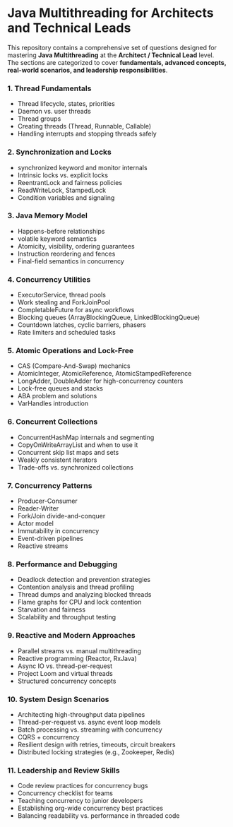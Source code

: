 # Java Multithreading for Architects and Technical Leads

This repository contains a comprehensive set of questions designed for mastering **Java Multithreading** at the **Architect / Technical Lead** level.  
The sections are categorized to cover **fundamentals, advanced concepts, real-world scenarios, and leadership responsibilities**.



### 1. Thread Fundamentals 
- Thread lifecycle, states, priorities  
- Daemon vs. user threads  
- Thread groups  
- Creating threads (Thread, Runnable, Callable)  
- Handling interrupts and stopping threads safely  



### 2. Synchronization and Locks 
- synchronized keyword and monitor internals  
- Intrinsic locks vs. explicit locks  
- ReentrantLock and fairness policies  
- ReadWriteLock, StampedLock  
- Condition variables and signaling  



### 3. Java Memory Model 
- Happens-before relationships  
- volatile keyword semantics  
- Atomicity, visibility, ordering guarantees  
- Instruction reordering and fences  
- Final-field semantics in concurrency  



### 4. Concurrency Utilities 
- ExecutorService, thread pools  
- Work stealing and ForkJoinPool  
- CompletableFuture for async workflows  
- Blocking queues (ArrayBlockingQueue, LinkedBlockingQueue)  
- Countdown latches, cyclic barriers, phasers  
- Rate limiters and scheduled tasks  


### 5. Atomic Operations and Lock-Free 
- CAS (Compare-And-Swap) mechanics  
- AtomicInteger, AtomicReference, AtomicStampedReference  
- LongAdder, DoubleAdder for high-concurrency counters  
- Lock-free queues and stacks  
- ABA problem and solutions  
- VarHandles introduction  



### 6. Concurrent Collections 
- ConcurrentHashMap internals and segmenting  
- CopyOnWriteArrayList and when to use it  
- Concurrent skip list maps and sets  
- Weakly consistent iterators  
- Trade-offs vs. synchronized collections  



### 7. Concurrency Patterns 
- Producer-Consumer  
- Reader-Writer  
- Fork/Join divide-and-conquer  
- Actor model  
- Immutability in concurrency  
- Event-driven pipelines  
- Reactive streams  


### 8. Performance and Debugging 
- Deadlock detection and prevention strategies  
- Contention analysis and thread profiling  
- Thread dumps and analyzing blocked threads  
- Flame graphs for CPU and lock contention  
- Starvation and fairness  
- Scalability and throughput testing  



### 9. Reactive and Modern Approaches 
- Parallel streams vs. manual multithreading  
- Reactive programming (Reactor, RxJava)  
- Async IO vs. thread-per-request  
- Project Loom and virtual threads  
- Structured concurrency concepts  


### 10. System Design Scenarios 
- Architecting high-throughput data pipelines  
- Thread-per-request vs. async event loop models  
- Batch processing vs. streaming with concurrency  
- CQRS + concurrency  
- Resilient design with retries, timeouts, circuit breakers  
- Distributed locking strategies (e.g., Zookeeper, Redis)  


### 11. Leadership and Review Skills 
- Code review practices for concurrency bugs  
- Concurrency checklist for teams  
- Teaching concurrency to junior developers  
- Establishing org-wide concurrency best practices  
- Balancing readability vs. performance in threaded code  
